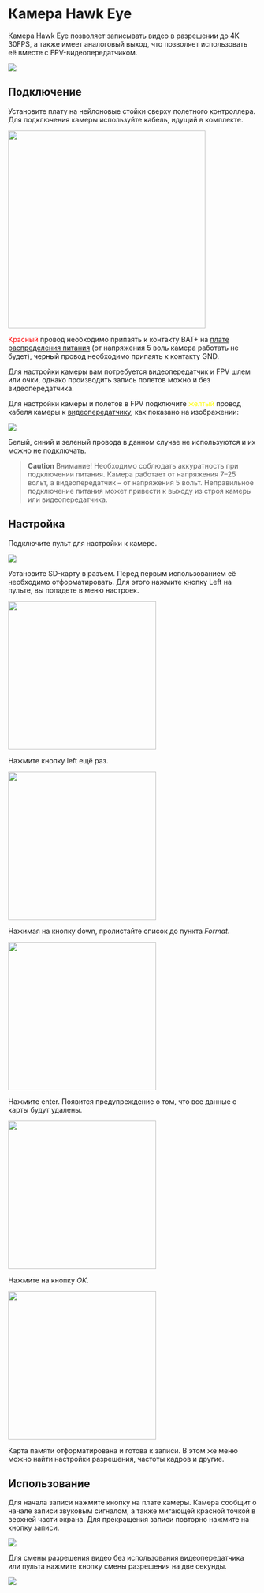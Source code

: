 # Камера Hawk Eye

Камера Hawk Eye позволяет записывать видео в разрешении до 4K 30FPS, а также имеет аналоговый выход, что позволяет использовать её вместе с FPV-видеопередатчиком.

<img src="../assets/hawk_eye/cam.jpg" class="zoom center">

## Подключение

Установите плату на нейлоновые стойки сверху полетного контроллера. Для подключения камеры используйте кабель, идущий в комплекте.

<img src="../assets/hawk_eye/cable.jpg" width=400 class="zoom center">

<font color=red>Красный</font> провод необходимо припаять к контакту BAT+ на [плате распределения питания](coex_gps.md) (от напряжения 5 воль камера работать не будет), <font color=black>черный</font> провод необходимо припаять к контакту GND.

Для настройки камеры вам потребуется видеопередатчик и FPV шлем или очки, однако производить запись полетов можно и без видеопередатчика.

Для настройки камеры и полетов в FPV подключите <font color=yellow>желтый</font> провод кабеля камеры
к [видеопередатчику](fpv_clover_4_2.md), как показано на изображении:

<img src="../assets/fpv/fpv_13.png" class="zoom center">

Белый, синий и зеленый провода в данном случае не используются и их можно не подключать.

> **Caution** Внимание! Необходимо соблюдать аккуратность при подключении питания.
> Камера работает от напряжения 7–25 вольт, а видеопередатчик – от напряжения 5 вольт.
> Неправильное подключение питания может привести к выходу из строя камеры или видеопередатчика.

## Настройка

Подключите пульт для настройки к камере.

<img src="../assets/hawk_eye/cam_control.jpg" class="zoom center">

Установите SD-карту в разъем. Перед первым использованием её необходимо отформатировать.
Для этого нажмите кнопку Left на пульте, вы попадете в меню настроек.

<img src="../assets/hawk_eye/menu_1.png" width=300 class="zoom center">

Нажмите кнопку left ещё раз.

<img src="../assets/hawk_eye/menu_2.png" width=300 class="zoom center">

Нажимая на кнопку down, пролистайте список до пункта *Format*.

<img src="../assets/hawk_eye/menu_3.png" width=300 class="zoom center">

Нажмите enter. Появится предупреждение о том, что все данные с карты будут удалены.

<img src="../assets/hawk_eye/menu_4.png" width=300 class="zoom center">

Нажмите на кнопку *OK*.

<img src="../assets/hawk_eye/menu_5.png" width=300 class="zoom center">

Карта памяти отформатирована и готова к записи. В этом же меню можно найти настройки разрешения, частоты кадров и другие.

## Использование

Для начала записи нажмите кнопку на плате камеры. Камера сообщит о начале записи звуковым сигналом, а также мигающей красной точкой в верхней части экрана. Для прекращения записи повторно нажмите на кнопку записи.

<img src="../assets/hawk_eye/button.jpg" class="zoom center">

Для смены разрешения видео без использования видеопередатчика или пульта нажмите кнопку смены разрешения на две секунды.

<img src="../assets/hawk_eye/button_2.jpg" class="zoom center">
